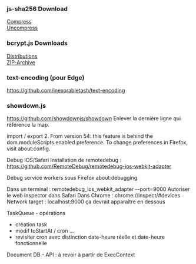 ### js-sha256 Download
[Compress](https://raw.github.com/emn178/js-sha256/master/build/sha256.min.js)  
[Uncompress](https://raw.github.com/emn178/js-sha256/master/src/sha256.js)

### bcrypt.js Downloads
[Distributions](https://github.com/dcodeIO/bcrypt.js/tree/master/dist)  
[ZIP-Archive](https://github.com/dcodeIO/bcrypt.js/archive/master.zip)

### text-encoding (pour Edge)
https://github.com/inexorabletash/text-encoding  

### showdown.js
https://github.com/showdownjs/showdown
Enlever la dernière ligne qui référence la map.

import / export
2. From version 54: this feature is behind the dom.moduleScripts.enabled preference. To change preferences in Firefox, visit about:config.

Debug IOS/Safari
Installation de remotedebug :
https://github.com/RemoteDebug/remotedebug-ios-webkit-adapter

Debug service workers sous Firefox about:debugging

Dans un terminal : remotedebug_ios_webkit_adapter --port=9000
Autoriser le web inspector dans Safari
Dans Chrome : chrome://inspect/#devices
Network target : localhost:9000
ça devrait apparaître en dessous

TaskQueue - opérations
- création task
- modif toStartAt / cron ...
- revisiter cron avec distinction date-heure réelle et date-heure fonctionnelle

Document DB - API : à revoir à partir de ExecContext
